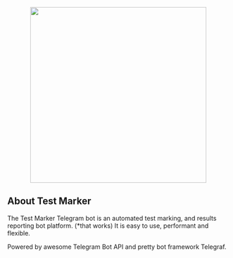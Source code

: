 <p align="center"><img src="https://i.ibb.co/WyNDSyg/Test.png" width="400"></p>

## About Test Marker
The Test Marker Telegram bot is an automated test marking, and results reporting bot platform. (*that works)
It is easy to use, performant and flexible.

Powered by awesome Telegram Bot API and pretty bot framework Telegraf.


